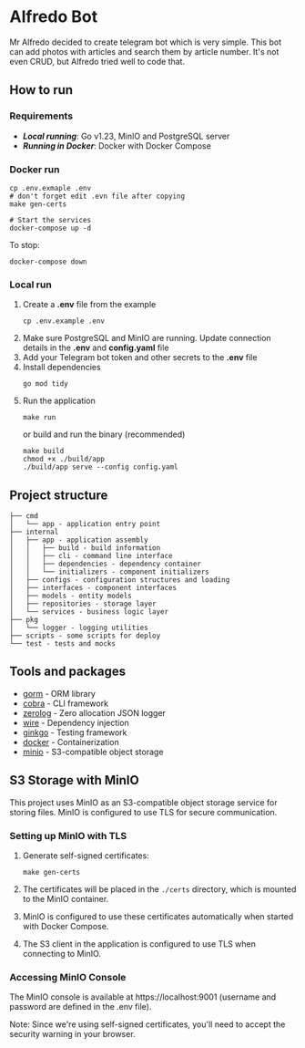 # Alfredo Bot

Mr Alfredo decided to create telegram bot which is very simple. This bot can add photos with articles and search them by article number. It's not even CRUD, but Alfredo tried well to code that.

## How to run

### Requirements

* **_Local running_**: Go v1.23, MinIO and PostgreSQL server
* **_Running in Docker_**: Docker with Docker Compose

### Docker run

```
cp .env.exmaple .env
# don't forget edit .evn file after copying 
make gen-certs

# Start the services
docker-compose up -d
```

To stop:
```
docker-compose down
```

### Local run

1. Create a **.env** file from the example
    ```
    cp .env.example .env
    ```
2. Make sure PostgreSQL and MinIO are running. Update connection details in the **.env** and **config.yaml** file
3. Add your Telegram bot token and other secrets to the **.env** file
4. Install dependencies
    ```
    go mod tidy
    ```
5. Run the application
    ```
    make run
    ```
    or build and run the binary (recommended)
    ```
    make build
    chmod +x ./build/app
    ./build/app serve --config config.yaml
    ```

## Project structure

```
├── cmd
│   └── app - application entry point
├── internal
│   ├── app - application assembly
│   │   ├── build - build information
│   │   ├── cli - command line interface
│   │   ├── dependencies - dependency container
│   │   └── initializers - component initializers
│   ├── configs - configuration structures and loading
│   ├── interfaces - component interfaces
│   ├── models - entity models
│   ├── repositories - storage layer
│   └── services - business logic layer
├── pkg
│   └── logger - logging utilities
├── scripts - some scripts for deploy
└── test - tests and mocks
```

## Tools and packages

* [gorm](https://gorm.io/) - ORM library
* [cobra](https://github.com/spf13/cobra) - CLI framework
* [zerolog](https://github.com/rs/zerolog) - Zero allocation JSON logger
* [wire](https://github.com/google/wire) - Dependency injection
* [ginkgo](https://github.com/onsi/ginkgo) - Testing framework
* [docker](https://www.docker.com/) - Containerization
* [minio](https://min.io/) - S3-compatible object storage

## S3 Storage with MinIO

This project uses MinIO as an S3-compatible object storage service for storing files. MinIO is configured to use TLS for secure communication.

### Setting up MinIO with TLS

1. Generate self-signed certificates:
   ```
   make gen-certs
   ```

2. The certificates will be placed in the `./certs` directory, which is mounted to the MinIO container.

3. MinIO is configured to use these certificates automatically when started with Docker Compose.

4. The S3 client in the application is configured to use TLS when connecting to MinIO.

### Accessing MinIO Console

The MinIO console is available at https://localhost:9001 (username and password are defined in the .env file).

Note: Since we're using self-signed certificates, you'll need to accept the security warning in your browser.